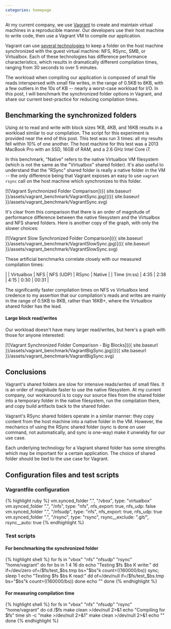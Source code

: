 ```yaml
---
categories: homepage
---
```


At my current company, we use [Vagrant](https://www.vagrantup.com) to create and maintain virtual machines in a reproducible manner. Our developers use their host machine to write code, then use a Vagrant VM to compile our application.

Vagrant can use [several technologies](https://www.vagrantup.com/docs/synced-folders/) to keep a folder on the host machine synchronized with the guest virtual machine: NFS, RSync, SMB, or Virtualbox. Each of these technologies has difference performance characteristics, which results in dramatically different compilation times, ranging from 30 seconds to over 5 minutes.

The workload when compiling our application is composed of small file reads interspersed with small file writes, in the range of 0.5KB to 8KB, with a few outliers in the 10s of KB -- nearly a worst-case workload for I/O. In this post, I will benchmark the synchronized folder options in Vagrant, and share our current best-practice for reducing compilation times.

## Benchmarking the synchronized folders

Using `dd` to read and write with block sizes 1KB, 4KB, and 16KB results in a workload similar to our compilation. The script for this experiment is provided near the end of this post. This test was run 3 times: all my results fell within 10% of one another. The host machine for this test was a 2013 MacBook Pro with an SSD, 16GB of RAM, and a 2.6 GHz Intel Core i7.

In this benchmark, "Native" refers to the native Virtualbox VM filesystem (which is not the same as the "Virtualbox" shared folder). It's also useful to understand that the "RSync" shared folder is really a native folder in the VM -- the only difference being that Vagrant exposes an easy to use `vagrant rsync` call on the host machine which synchronizes to this folder.

[![Vagrant Synchronized Folder Comparison]({{ site.baseurl }}/assets/vagrant_benchmark/VagrantSync.jpg)]({{ site.baseurl }}/assets/vagrant_benchmark/VagrantSync.svg)

It's clear from this comparison that there is an order of magnitude of performance difference between the native filesystem and the Virtualbox and NFS shared folders. Here is another copy of the graph, with only the slower choices:

[![Vagrant Slow Synchronized Folder Comparison]({{ site.baseurl }}/assets/vagrant_benchmark/VagrantSlowSync.jpg)]({{ site.baseurl }}/assets/vagrant_benchmark/VagrantSlowSync.svg)

These artificial benchmarks correlate closely with our measured compilation times:

|             | Virtualbox | NFS  | NFS (UDP) | RSync | Native |
| Time (m:ss) | 4:35       | 2:38 | 4:15      | 0:30  | 00:31  |

The significantly faster compilation times on NFS vs Virtualbox lend credence to my assertion that our compilation's reads and writes are mainly in the range of 0.5KB to 8KB, rather than 16KB+, where the Virtualbox shared folder has the lead.

#### Large block read/writes

Our workload doesn't have many larger read/writes, but here's a graph with those for anyone interested:

[![Vagrant Synchronized Folder Comparison - Big Blocks]({{ site.baseurl }}/assets/vagrant_benchmark/VagrantBigSync.jpg)]({{ site.baseurl }}/assets/vagrant_benchmark/VagrantBigSync.svg)

## Conclusions

Vagrant's shared folders are slow for intensive reads/writes of small files. It is an order of magnitude faster to use the native filesystem. At my current company, our workaround is to copy our source files from the shared folder into a temporary folder in the native filesystem, run the compilation there, and copy build artifacts back to the shared folder.

Vagrant's RSync shared folders operate in a similar manner: they copy content from the host machine into a native folder in the VM. However, the mechanics of using the RSync shared folder (sync is done on user command, not automatically, and sync is one-way) make it unwieldy for our use case.

Each underlying technology for a Vagrant shared folder has some strengths which may be important for a certain application. The choice of shared folder should be tied to the use case for Vagrant.

## Configuration files and test scripts

### Vagrantfile configuration

{% highlight ruby %}
    vm.synced_folder ".", "/vbox", type: "virtualbox"
    vm.synced_folder ".", "/nfs", type: "nfs",
      nfs_export: true,
      nfs_udp: false
    vm.synced_folder ".", "/nfsudp", type: "nfs",
      nfs_export: true,
      nfs_udp: true
    vm.synced_folder ".", "/rsync", type: "rsync",
      rsync__exclude: ".git/",
      rsync__auto: true
{% endhighlight %}

### Test scripts

#### For benchmarking the synchronized folder

{% highlight shell %}
for fs in "vbox" "nfs" "nfsudp" "rsync" "home/vagrant"
do
  for bs in 1 4 16
  do
    echo "Testing $fs $bs K write:"
    dd if=/dev/zero of=/$fs/test_$bs.tmp bs="$bs"k count=$((160000/$bs))
    sync; sleep 1
    echo "Testing $fs $bs K read:"
    dd of=/dev/null if=/$fs/test_$bs.tmp bs="$bs"k count=$((160000/$bs))
  done
  echo ""
done
{% endhighlight %}

#### For measuring compilation time

{% highlight shell %}
for fs in "vbox" "nfs" "nfsudp" "rsync" "home/vagrant"
do
  cd /$fs
  make clean >/dev/null 2>&1
  echo "Compiling for $fs"
  time sh -c "make >/dev/null 2>&1"
  make clean >/dev/null 2>&1
  echo ""
done
{% endhighlight %}
